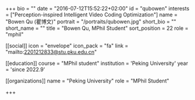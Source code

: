 +++
bio = ""
date = "2016-07-12T15:52:22+02:00"
id = "qubowen"
interests = ["Perception-inspired Intelligent Video Coding Optimization"]
name = "Bowen Qu (瞿博文)"
portrait = "/portraits/qubowen.jpg"
short_bio = ""
short_name = ""
title = "Bowen Qu, MPhil Student"
sort_position = 22
role = "mphil"

[[social]]
    icon = "envelope"
    icon_pack = "fa"
    link = "mailto:2201212833@stu.pku.edu.cn"

[[education]]
    course = "MPhil student"
    institution = 'Peking University'
    year = 'since 2022.9'

[[organizations]]
    name = "Peking University"
    role = "MPhil Student"


+++

